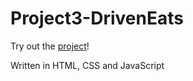 # Project3-DrivenEats

Try out the [project](https://magenta-vacherin-999655.netlify.app)!

Written in HTML, CSS and JavaScript
